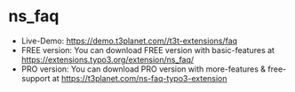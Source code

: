 # ns_faq

- Live-Demo: https://demo.t3planet.com//t3t-extensions/faq
- FREE version: You can download FREE version with basic-features at https://extensions.typo3.org/extension/ns_faq/
- PRO version: You can download PRO version with more-features & free-support at https://t3planet.com/ns-faq-typo3-extension
